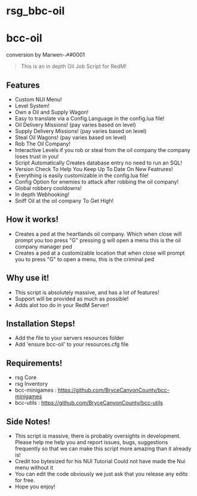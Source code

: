 # rsg_bbc-oil
# bcc-oil
conversion by Marwen-☭#0001
> This is an in depth Oil Job Script for RedM!

## Features
- Custom NUI Menu!
- Level System!
- Own a Oil and Supply Wagon!
- Easy to translate via a Config.Language in the config.lua file!
- Oil Delivery Missions! (pay varies based on level)
- Supply Delivery Missions! (pay varies based on level)
- Steal Oil Wagons! (pay varies based on level)
- Rob The Oil Company!
- Interactive Levels if you rob or steal from the oil company the company loses trust in you!
- Script Automatically Creates database entry no need to run an SQL!
- Version Check To Help You Keep Up To Date On New Featrures!
- Everything is easily customizable in the config.lua file!
- Config Option for enemies to attack after robbing the oil company!
- Global robbery cooldowns!
- In depth Webhooking!
- Sniff Oil at the oil company To Get High!

## How it works!
- Creates a ped at the heartlands oil company. Which when close will prompt you too press "G" pressing g will open a menu this is the oil company manager ped
- Creates a ped at a customizable location that when close will prompt you to press "G" to open a menu, this is the criminal ped

## Why use it!
- This script is absolutely massive, and has a lot of features!
- Support will be provided as much as possible!
- Adds alot too do in your RedM Server!

## Installation Steps!
- Add the file to your servers resources folder
- Add 'ensure bcc-oil' to your resources.cfg file

## Requirements!
- rsg Core
- rsg Inventory
- bcc-minigames : https://github.com/BryceCanyonCounty/bcc-minigames
- bcc-utils     : https://github.com/BryceCanyonCounty/bcc-utils

## Side Notes!
- This script is massive, there is probably oversights in development. Please help me help you and report issues, bugs, suggestions frequently so that we can make this script more amazing than it already is!
- Credit too bytesized for his NUI Tutorial Could not have made the Nui menu without it
- You can edit the code obviously we just ask that you release any edits for free.
- Hope you enjoy!

